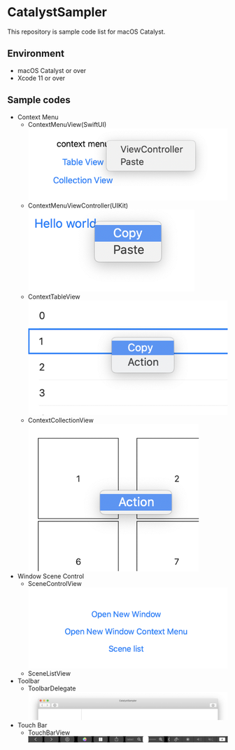 #  CatalystSampler

This repository is sample code list for macOS Catalyst.

## Environment

- macOS Catalyst or over
- Xcode 11 or over

## Sample codes

- Context Menu
    - ContextMenuView(SwiftUI)
      ![context_menu_swiftui](Images/context_menu_swiftui.png)
    - ContextMenuViewController(UIKit)
      ![context_menu_viewcontroller](Images/context_menu_viewcontroller.png)
    - ContextTableView
      ![context_menu_tableview](Images/context_menu_tableview.png)
    - ContextCollectionView
      ![context_menu_collectionview](Images/context_menu_collectionview.png)
- Window Scene Control
    - SceneControlView
      ![window_scene_control](Images/window_scene_control.png)
    - SceneListView
- Toolbar
    - ToolbarDelegate
      ![toolbar](Images/toolbar.png)
- Touch Bar
    - TouchBarView
      ![touch_bar](Images/touch_bar.png)
